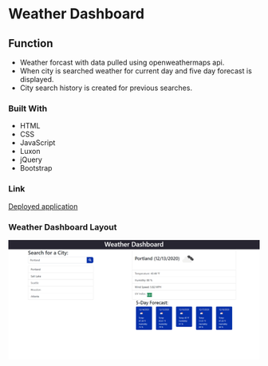 # Weather Dashboard

## Function
* Weather forcast with data pulled using openweathermaps api.
* When city is searched weather for current day and five day forecast is displayed.
* City search history is created for previous searches.

### Built With
* HTML
* CSS
* JavaScript
* Luxon
* jQuery
* Bootstrap

### Link
[Deployed application](https://corycalaway.github.io/weather-dashboard/)

### Weather Dashboard Layout
![Screenshot-of-website](./assets/images/weather-page.png)